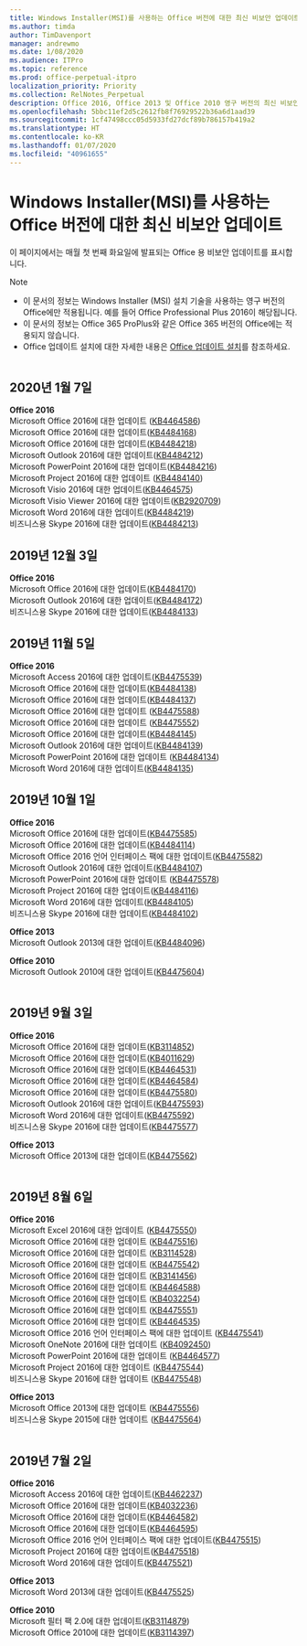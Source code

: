 ```yaml
---
title: Windows Installer(MSI)를 사용하는 Office 버전에 대한 최신 비보안 업데이트
ms.author: timda
author: TimDavenport
manager: andrewmo
ms.date: 1/08/2020
ms.audience: ITPro
ms.topic: reference
ms.prod: office-perpetual-itpro
localization_priority: Priority
ms.collection: RelNotes_Perpetual
description: Office 2016, Office 2013 및 Office 2010 영구 버전의 최신 비보안 업데이트 정보에 대한 링크를 IT 전문가에게 제공합니다.
ms.openlocfilehash: 5bbc11ef2d5c2612fb8f76929522b36a6d1aad39
ms.sourcegitcommit: 1cf47498ccc05d5933fd27dcf89b786157b419a2
ms.translationtype: HT
ms.contentlocale: ko-KR
ms.lasthandoff: 01/07/2020
ms.locfileid: "40961655"
---
```

# <a name="latest-non-security-updates-for-versions-of-office-that-use-windows-installer-msi"></a>Windows Installer(MSI)를 사용하는 Office 버전에 대한 최신 비보안 업데이트

이 페이지에서는 매월 첫 번째 화요일에 발표되는 Office 용 비보안 업데이트를 표시합니다.

> [!NOTE]
> - 이 문서의 정보는 Windows Installer (MSI) 설치 기술을 사용하는 영구 버전의 Office에만 적용됩니다. 예를 들어 Office Professional Plus 2016이 해당됩니다.
> - 이 문서의 정보는 Office 365 ProPlus와 같은 Office 365 버전의 Office에는 적용되지 않습니다.
> - Office 업데이트 설치에 대한 자세한 내용은 [Office 업데이트 설치](https://support.office.com/article/2ab296f3-7f03-43a2-8e50-46de917611c5)를 참조하세요.
<br/><br/>

## <a name="january-7-2020"></a>2020년 1월 7일

**Office 2016**<br/>
Microsoft Office 2016에 대한 업데이트 ([KB4464586](https://support.microsoft.com/help/4464586)) <br/>
Microsoft Office 2016에 대한 업데이트([KB4484168](https://support.microsoft.com/help/4484168)) <br/>
Microsoft Office 2016에 대한 업데이트([KB4484218](https://support.microsoft.com/help/4484218)) <br/>
Microsoft Outlook 2016에 대한 업데이트([KB4484212](https://support.microsoft.com/help/4484212)) <br/>
Microsoft PowerPoint 2016에 대한 업데이트([KB4484216](https://support.microsoft.com/help/4484216)) <br/>
Microsoft Project 2016에 대한 업데이트 ([KB4484140](https://support.microsoft.com/help/4484140)) <br/>
Microsoft Visio 2016에 대한 업데이트([KB4464575](https://support.microsoft.com/help/4464575)) <br/>
Microsoft Visio Viewer 2016에 대한 업데이트([KB2920709](https://support.microsoft.com/help/2920709)) <br/>
Microsoft Word 2016에 대한 업데이트([KB4484219](https://support.microsoft.com/help/4484219)) <br/>
비즈니스용 Skype 2016에 대한 업데이트([KB4484213](https://support.microsoft.com/help/4484213)) <br/>


## <a name="december-3-2019"></a>2019년 12월 3일

**Office 2016**<br/>
Microsoft Office 2016에 대한 업데이트([KB4484170](https://support.microsoft.com/help/4484170)) <br/>
Microsoft Outlook 2016에 대한 업데이트([KB4484172](https://support.microsoft.com/help/4484172)) <br/>
비즈니스용 Skype 2016에 대한 업데이트([KB4484133](https://support.microsoft.com/help/4484133)) <br/>

## <a name="november-5-2019"></a>2019년 11월 5일

**Office 2016**<br/>
Microsoft Access 2016에 대한 업데이트([KB4475539](https://support.microsoft.com/help/4475539)) <br/>
Microsoft Office 2016에 대한 업데이트([KB4484138](https://support.microsoft.com/help/4484138)) <br/>
Microsoft Office 2016에 대한 업데이트([KB4484137](https://support.microsoft.com/help/4484137)) <br/>
Microsoft Office 2016에 대한 업데이트 ([KB4475588](https://support.microsoft.com/help/4475588)) <br/>
Microsoft Office 2016에 대한 업데이트 ([KB4475552](https://support.microsoft.com/help/4475552)) <br/>
Microsoft Office 2016에 대한 업데이트([KB4484145](https://support.microsoft.com/help/4484145)) <br/>
Microsoft Outlook 2016에 대한 업데이트([KB4484139](https://support.microsoft.com/help/4484139)) <br/>
Microsoft PowerPoint 2016에 대한 업데이트 ([KB4484134](https://support.microsoft.com/help/4484134)) <br/>
Microsoft Word 2016에 대한 업데이트([KB4484135](https://support.microsoft.com/help/4484135)) <br/>

## <a name="october-1-2019"></a>2019년 10월 1일

**Office 2016**<br/>
Microsoft Office 2016에 대한 업데이트([KB4475585](https://support.microsoft.com/help/4475585)) <br/> Microsoft Office 2016에 대한 업데이트([KB4484114](https://support.microsoft.com/help/4484114)) <br/>
Microsoft Office 2016 언어 인터페이스 팩에 대한 업데이트([KB4475582](https://support.microsoft.com/help/4475582))<br/>
Microsoft Outlook 2016에 대한 업데이트([KB4484107](https://support.microsoft.com/help/4484107)) <br/>
Microsoft PowerPoint 2016에 대한 업데이트 ([KB4475578](https://support.microsoft.com/help/4475578)) <br/>
Microsoft Project 2016에 대한 업데이트([KB4484116](https://support.microsoft.com/help/4484116)) <br/>
Microsoft Word 2016에 대한 업데이트([KB4484105](https://support.microsoft.com/help/4484105)) <br/>
비즈니스용 Skype 2016에 대한 업데이트([KB4484102](https://support.microsoft.com/help/4484102)) <br/>

**Office 2013**<br/>
Microsoft Outlook 2013에 대한 업데이트([KB4484096](https://support.microsoft.com/help/4484096))<br/>

**Office 2010**<br/>
Microsoft Outlook 2010에 대한 업데이트([KB4475604](https://support.microsoft.com/help/4475604))<br/><br/>

## <a name="september-3-2019"></a>2019년 9월 3일

**Office 2016**<br/>
Microsoft Office 2016에 대한 업데이트([KB3114852](https://support.microsoft.com/help/3114852))<br/>
Microsoft Office 2016에 대한 업데이트([KB4011629](https://support.microsoft.com/help/4011629))<br/>
Microsoft Office 2016에 대한 업데이트([KB4464531](https://support.microsoft.com/help/4464531))<br/>
Microsoft Office 2016에 대한 업데이트([KB4464584](https://support.microsoft.com/help/4464584))<br/>
Microsoft Office 2016에 대한 업데이트([KB4475580](https://support.microsoft.com/help/4475580))<br/>
Microsoft Outlook 2016에 대한 업데이트([KB4475593](https://support.microsoft.com/help/4475593))<br/>
Microsoft Word 2016에 대한 업데이트([KB4475592](https://support.microsoft.com/help/4475592))<br/>
비즈니스용 Skype 2016에 대한 업데이트([KB4475577](https://support.microsoft.com/help/4475577))<br/>

**Office 2013**<br/>
Microsoft Office 2013에 대한 업데이트([KB4475562](https://support.microsoft.com/help/4475562))<br/><br/>



## <a name="august-6-2019"></a>2019년 8월 6일

**Office 2016**<br/>
Microsoft Excel 2016에 대한 업데이트 ([KB4475550](https://support.microsoft.com/help/4475550))<br/>
Microsoft Office 2016에 대한 업데이트 ([KB4475516](https://support.microsoft.com/help/4475516))<br/>
Microsoft Office 2016에 대한 업데이트 ([KB3114528](https://support.microsoft.com/help/3114528))<br/>
Microsoft Office 2016에 대한 업데이트 ([KB4475542](https://support.microsoft.com/help/4475542))<br/>
Microsoft Office 2016에 대한 업데이트 ([KB3141456](https://support.microsoft.com/help/3141456))<br/>
Microsoft Office 2016에 대한 업데이트 ([KB4464588](https://support.microsoft.com/help/4464588))<br/>
Microsoft Office 2016에 대한 업데이트 ([KB4032254](https://support.microsoft.com/help/4032254))<br/>
Microsoft Office 2016에 대한 업데이트 ([KB4475551](https://support.microsoft.com/help/4475551))<br/>
Microsoft Office 2016에 대한 업데이트 ([KB4464535](https://support.microsoft.com/help/4464535))<br/>
Microsoft Office 2016 언어 인터페이스 팩에 대한 업데이트 ([KB4475541](https://support.microsoft.com/help/4475541))<br/>
Microsoft OneNote 2016에 대한 업데이트 ([KB4092450](https://support.microsoft.com/help/4092450))<br/>
Microsoft PowerPoint 2016에 대한 업데이트 ([KB4464577](https://support.microsoft.com/help/4464577))<br/>
Microsoft Project 2016에 대한 업데이트 ([KB4475544](https://support.microsoft.com/help/4475544))<br/>
비즈니스용 Skype 2016에 대한 업데이트 ([KB4475548](https://support.microsoft.com/help/4475548))<br/>

**Office 2013**<br/>
Microsoft Office 2013에 대한 업데이트 ([KB4475556](https://support.microsoft.com/help/4475556))<br/>
비즈니스용 Skype 2015에 대한 업데이트 ([KB4475564](https://support.microsoft.com/help/4475564))<br/><br/>



## <a name="july-2-2019"></a>2019년 7월 2일

**Office 2016**<br/>
Microsoft Access 2016에 대한 업데이트([KB4462237](https://support.microsoft.com/help/4462237))<br/>
Microsoft Office 2016에 대한 업데이트([KB4032236](https://support.microsoft.com/help/4032236))<br/>
Microsoft Office 2016에 대한 업데이트([KB4464582](https://support.microsoft.com/help/4464582))<br/>
Microsoft Office 2016에 대한 업데이트([KB4464595](https://support.microsoft.com/help/4464595))<br/>
Microsoft Office 2016 언어 인터페이스 팩에 대한 업데이트([KB4475515](https://support.microsoft.com/help/4475515))<br/>
Microsoft Project 2016에 대한 업데이트([KB4475518](https://support.microsoft.com/help/4475518))<br/>
Microsoft Word 2016에 대한 업데이트([KB4475521](https://support.microsoft.com/help/4475521))<br/>


**Office 2013**<br/>
Microsoft Word 2013에 대한 업데이트([KB4475525](https://support.microsoft.com/help/4475525))<br/>


**Office 2010**<br/>
Microsoft 필터 팩 2.0에 대한 업데이트([KB3114879](https://support.microsoft.com/help/3114879))<br/>Microsoft Office 2010에 대한 업데이트([KB3114397](https://support.microsoft.com/help/3114397))<br/><br/>

